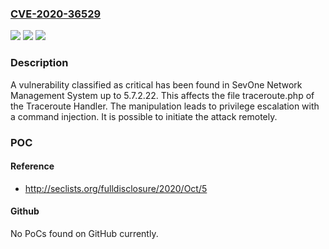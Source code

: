 ### [CVE-2020-36529](https://cve.mitre.org/cgi-bin/cvename.cgi?name=CVE-2020-36529)
![](https://img.shields.io/static/v1?label=Product&message=Network%20Management%20System&color=blue)
![](https://img.shields.io/static/v1?label=Version&message=n%2Fa&color=blue)
![](https://img.shields.io/static/v1?label=Vulnerability&message=CWE-77%20Command%20Injection&color=brighgreen)

### Description

A vulnerability classified as critical has been found in SevOne Network Management System up to 5.7.2.22. This affects the file traceroute.php of the Traceroute Handler. The manipulation leads to privilege escalation with a command injection. It is possible to initiate the attack remotely.

### POC

#### Reference
- http://seclists.org/fulldisclosure/2020/Oct/5

#### Github
No PoCs found on GitHub currently.

